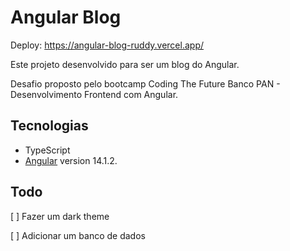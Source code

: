 # Angular Blog

Deploy: https://angular-blog-ruddy.vercel.app/

Este projeto desenvolvido para ser um blog do Angular.

Desafio proposto pelo bootcamp Coding The Future Banco PAN - Desenvolvimento Frontend com Angular.

## Tecnologias

- TypeScript
- [Angular](https://github.com/angular/angular-cli) version 14.1.2.

## Todo

[ ] Fazer um dark theme

[ ] Adicionar um banco de dados